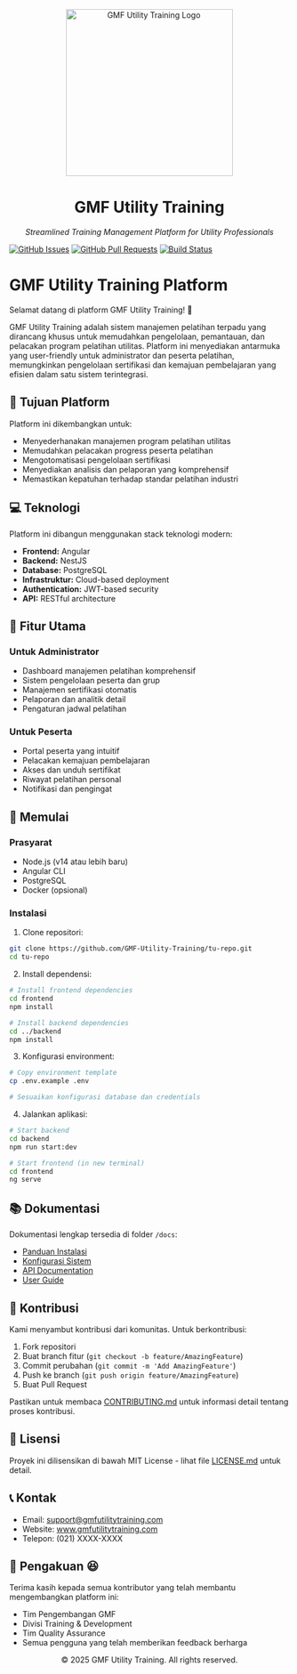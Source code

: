 <div align="center">
  <img src="https://github.com/GMF-Utility-Training/gmf-assets/blob/main/logo.png" alt="GMF Utility Training Logo" width="300"/>
  <h1>GMF Utility Training</h1>
  <p><i>Streamlined Training Management Platform for Utility Professionals</i></p>
</div>

[![GitHub Issues](https://img.shields.io/github/issues/GMF-Utility-Training/gmf-repo)](https://github.com/GMF-Utility-Training/gmf-repo/issues)
[![GitHub Pull Requests](https://img.shields.io/github/issues-pr/GMF-Utility-Training/gmf-repo)](https://github.com/GMF-Utility-Training/gmf-repo/pulls)
[![Build Status](https://img.shields.io/github/actions/workflow/status/GMF-Utility-Training/gmf-repo/ci.yml)](https://github.com/GMF-Utility-Training/gmf-repo/actions)

# GMF Utility Training Platform

Selamat datang di platform GMF Utility Training! 👋

GMF Utility Training adalah sistem manajemen pelatihan terpadu yang dirancang khusus untuk memudahkan pengelolaan, pemantauan, dan pelacakan program pelatihan utilitas. Platform ini menyediakan antarmuka yang user-friendly untuk administrator dan peserta pelatihan, memungkinkan pengelolaan sertifikasi dan kemajuan pembelajaran yang efisien dalam satu sistem terintegrasi.

## 🎯 Tujuan Platform

Platform ini dikembangkan untuk:
- Menyederhanakan manajemen program pelatihan utilitas
- Memudahkan pelacakan progress peserta pelatihan
- Mengotomatisasi pengelolaan sertifikasi
- Menyediakan analisis dan pelaporan yang komprehensif
- Memastikan kepatuhan terhadap standar pelatihan industri

## 💻 Teknologi

Platform ini dibangun menggunakan stack teknologi modern:

- **Frontend:** Angular
- **Backend:** NestJS
- **Database:** PostgreSQL
- **Infrastruktur:** Cloud-based deployment
- **Authentication:** JWT-based security
- **API:** RESTful architecture

## 🌟 Fitur Utama

### Untuk Administrator
- Dashboard manajemen pelatihan komprehensif
- Sistem pengelolaan peserta dan grup
- Manajemen sertifikasi otomatis
- Pelaporan dan analitik detail
- Pengaturan jadwal pelatihan

### Untuk Peserta
- Portal peserta yang intuitif
- Pelacakan kemajuan pembelajaran
- Akses dan unduh sertifikat
- Riwayat pelatihan personal
- Notifikasi dan pengingat

## 🚀 Memulai

### Prasyarat
- Node.js (v14 atau lebih baru)
- Angular CLI
- PostgreSQL
- Docker (opsional)

### Instalasi

1. Clone repositori:
```bash
git clone https://github.com/GMF-Utility-Training/tu-repo.git
cd tu-repo
```

2. Install dependensi:
```bash
# Install frontend dependencies
cd frontend
npm install

# Install backend dependencies
cd ../backend
npm install
```

3. Konfigurasi environment:
```bash
# Copy environment template
cp .env.example .env

# Sesuaikan konfigurasi database dan credentials
```

4. Jalankan aplikasi:
```bash
# Start backend
cd backend
npm run start:dev

# Start frontend (in new terminal)
cd frontend
ng serve
```

## 📚 Dokumentasi

Dokumentasi lengkap tersedia di folder `/docs`:

- [Panduan Instalasi](/docs/installation.md)
- [Konfigurasi Sistem](/docs/configuration.md)
- [API Documentation](/docs/api-docs.md)
- [User Guide](/docs/user-guide.md)

## 🤝 Kontribusi

Kami menyambut kontribusi dari komunitas. Untuk berkontribusi:

1. Fork repositori
2. Buat branch fitur (`git checkout -b feature/AmazingFeature`)
3. Commit perubahan (`git commit -m 'Add AmazingFeature'`)
4. Push ke branch (`git push origin feature/AmazingFeature`)
5. Buat Pull Request

Pastikan untuk membaca [CONTRIBUTING.md](CONTRIBUTING.md) untuk informasi detail tentang proses kontribusi.

## 📝 Lisensi

Proyek ini dilisensikan di bawah MIT License - lihat file [LICENSE.md](LICENSE.md) untuk detail.

## 📞 Kontak

- Email: support@gmfutilitytraining.com
- Website: www.gmfutilitytraining.com
- Telepon: (021) XXXX-XXXX

## 🙏 Pengakuan 😆

Terima kasih kepada semua kontributor yang telah membantu mengembangkan platform ini:

- Tim Pengembangan GMF
- Divisi Training & Development
- Tim Quality Assurance
- Semua pengguna yang telah memberikan feedback berharga

<div align="center">
  <p>© 2025 GMF Utility Training. All rights reserved.</p>
</div>

